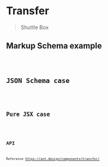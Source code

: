 # Transfer

> Shuttle Box

## Markup Schema example

<code src="../demos/transfer/Markup.tsx"/>

## JSON Schema case

<code src="../demos/transfer/Schema.tsx"/>

## Pure JSX case

<code src="../demos/transfer/PureJsx.tsx"/>

## API

Reference <https://ant.design/components/transfer/>
